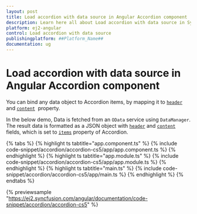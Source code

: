 ```yaml
---
layout: post
title: Load accordion with data source in Angular Accordion component | Syncfusion
description: Learn here all about Load accordion with data source in Syncfusion ##Platform_Name## Accordion component of Syncfusion Essential JS 2 and more.
platform: ej2-angular
control: Load accordion with data source 
publishingplatform: ##Platform_Name##
documentation: ug
---
```


# Load accordion with data source in Angular Accordion component

You can bind any data object to Accordion items, by mapping it to [`header`](https://ej2.syncfusion.com/angular/documentation/api/accordion/accordionItem#header)
and [`content`](https://ej2.syncfusion.com/angular/documentation/api/accordion/accordionItem#content)&nbsp; property.

In the below demo, Data is fetched from an `OData` service using `DataManager`. The result data is formatted as a
JSON object with [`header`](https://ej2.syncfusion.com/angular/documentation/api/accordion/accordionItem#header) and [`content`](https://ej2.syncfusion.com/angular/documentation/api/accordion/accordionItem#content)
fields, which is set to [`items`](https://ej2.syncfusion.com/angular/documentation/api/accordion#items) property of Accordion.

{% tabs %}
{% highlight ts tabtitle="app.component.ts" %}
{% include code-snippet/accordion/accordion-cs5/app/app.component.ts %}
{% endhighlight %}
{% highlight ts tabtitle="app.module.ts" %}
{% include code-snippet/accordion/accordion-cs5/app/app.module.ts %}
{% endhighlight %}
{% highlight ts tabtitle="main.ts" %}
{% include code-snippet/accordion/accordion-cs5/app/main.ts %}
{% endhighlight %}
{% endtabs %}
  
{% previewsample "https://ej2.syncfusion.com/angular/documentation/code-snippet/accordion/accordion-cs5" %}

